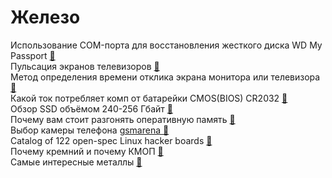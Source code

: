 # Железо

Использование COM-порта для восстановления жесткого диска WD My Passport [&#128279;](https://habrahabr.ru/company/hardmaster/blog/251895/)</br>
Пульсация экранов телевизоров [&#128279;](https://habr.com/company/lamptest/blog/415395/)</br>
Метод определения времени отклика экрана монитора или телевизора [&#128279;](https://habr.com/post/225829/)</br>
Какой ток потребляет комп от батарейки CMOS(BIOS) CR2032  [&#128279;](http://www.comp-man.info/2012/01/cmosbios-cr2032.html)</br>
Обзор SSD объёмом 240-256 Гбайт [&#128279;](https://club.dns-shop.ru/review/21051-Sravnitelnyii-obzor-trinadtsati-SSD-nakopitelei-ob-mom-240-256-G/) </br>
Почему вам стоит разгонять оперативную память [&#128279;]( https://habr.com/ru/post/469869/  ) </br>
Выбор камеры телефона [gsmarena &#128279;]( ttps://www.gsmarena.com/piccmp.php3?idType=1&idPhone1=8106&idPhone2=6917&idPhone3=8782  ) </br>
Catalog of 122 open-spec Linux hacker boards [&#128279;]( http://linuxgizmos.com/catalog-of-122-open-spec-linux-hacker-boards/  ) </br>
Почему кремний и почему КМОП [&#128279;]( https://habr.com/ru/post/448320/ ) </br>
Самые интересные металлы [&#128279;]( https://habr.com/ru/post/451280/ ) </br>

